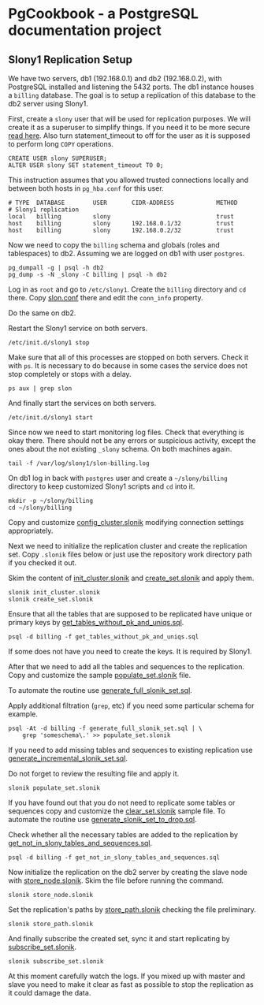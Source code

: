 # PgCookbook - a PostgreSQL documentation project

## Slony1 Replication Setup

We have two servers, db1 (192.168.0.1) and db2 (192.168.0.2), with
PostgreSQL installed and listening the 5432 ports. The db1 instance
houses a `billing` database. The goal is to setup a replication of
this database to the db2 server using Slony1.

First, create a `slony` user that will be used for replication
purposes. We will create it as a superuser to simplify things. If you
need it to be more secure [read here][1]. Also turn statement_timeout
to off for the user as it is supposed to perform long `COPY`
operations.

    CREATE USER slony SUPERUSER;
    ALTER USER slony SET statement_timeout TO 0;

This instruction assumes that you allowed trusted connections locally
and between both hosts in `pg_hba.conf` for this user.

    # TYPE  DATABASE        USER       CIDR-ADDRESS            METHOD
    # Slony1 replication
    local   billing         slony                              trust
    host    billing         slony      192.168.0.1/32          trust
    host    billing         slony      192.168.0.2/32          trust

Now we need to copy the `billing` schema and globals (roles and
tablespaces) to db2. Assuming we are logged on db1 with user
`postgres`.

    pg_dumpall -g | psql -h db2
    pg_dump -s -N _slony -C billing | psql -h db2

Log in as `root` and go to `/etc/slony1`. Create the `billing`
directory and `cd` there. Copy [slon.conf](slony/slon.conf) there and
edit the `conn_info` property.

Do the same on db2.

Restart the Slony1 service on both servers.

    /etc/init.d/slony1 stop

Make sure that all of this processes are stopped on both
servers. Check it with `ps`. It is necessary to do because in some
cases the service does not stop completely or stops with a delay.

    ps aux | grep slon

And finally start the services on both servers.

    /etc/init.d/slony1 start

Since now we need to start monitoring log files. Check that everything
is okay there. There should not be any errors or suspicious activity,
except the ones about the not existing `_slony` schema. On both
machines again.

    tail -f /var/log/slony1/slon-billing.log

On db1 log in back with `postgres` user and create a `~/slony/billing`
directory to keep customized Slony1 scripts and `cd` into it.

    mkdir -p ~/slony/billing
    cd ~/slony/billing

Copy and customize
[config_cluster.slonik](slony/config_cluster.slonik) modifying
connection settings appropriately.

Next we need to initialize the replication cluster and create the
replication set. Copy `.slonik` files below or just use the repository
work directory path if you checked it out.

Skim the content of [init_cluster.slonik](slony/init_cluster.slonik)
and [create_set.slonik](slony/create_set.slonik) and apply them.

    slonik init_cluster.slonik
    slonik create_set.slonik

Ensure that all the tables that are supposed to be replicated have
unique or primary keys by
[get_tables_without_pk_and_uniqs.sql](sql/get_tables_without_pk_and_uniqs.sql).

    psql -d billing -f get_tables_without_pk_and_uniqs.sql

If some does not have you need to create the keys. It is required by
Slony1.

After that we need to add all the tables and sequences to the
replication. Copy and customize the sample
[populate_set.slonik](slony/populate_set.slonik) file.

To automate the routine use
[generate_full_slonik_set.sql](sql/generate_full_slonik_set.sql).

Apply additional filtration (`grep`, etc) if you need some particular
schema for example.

    psql -At -d billing -f generate_full_slonik_set.sql | \
        grep 'someschema\.' >> populate_set.slonik

If you need to add missing tables and sequences to existing
replication use
[generate_incremental_slonik_set.sql](sql/generate_incremental_slonik_set.sql).

Do not forget to review the resulting file and apply it.

    slonik populate_set.slonik

If you have found out that you do not need to replicate some tables or
sequences copy and customize the
[clear_set.slonik](slony/clear_set.slonik) sample file. To automate
the routine use
[generate_slonik_set_to_drop.sql](sql/generate_slonik_set_to_drop.sql).

Check whether all the necessary tables are added to the replication by
[get_not_in_slony_tables_and_sequences.sql](sql/get_not_in_slony_tables_and_sequences.sql).

    psql -d billing -f get_not_in_slony_tables_and_sequences.sql

Now initialize the replication on the db2 server by creating the slave
node with [store_node.slonik](slony/store_node.slonik). Skim the file
before running the command.

    slonik store_node.slonik

Set the replication's paths by
[store_path.slonik](slony/store_path.slonik) checking the file
preliminary.

    slonik store_path.slonik

And finally subscribe the created set, sync it and start replicating
by [subscribe_set.slonik](slony/subscribe_set.slonik).

    slonik subscribe_set.slonik

At this moment carefully watch the logs. If you mixed up with master
and slave you need to make it clear as fast as possible to stop the
replication as it could damage the data.

[1]: http://slony.info/documentation/2.1/security.html#SUPERUSER
